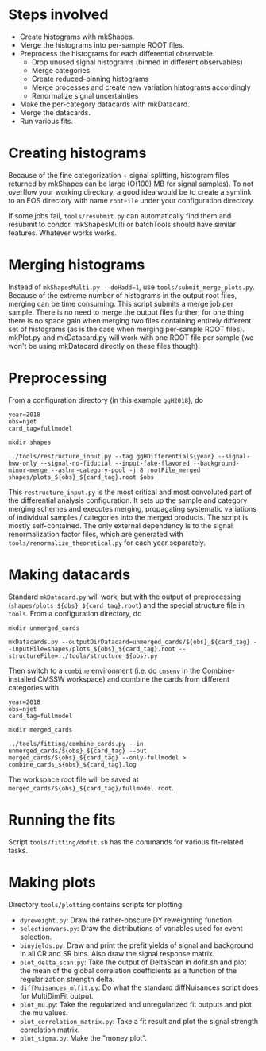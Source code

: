 Steps involved
==============

- Create histograms with mkShapes.
- Merge the histograms into per-sample ROOT files.
- Preprocess the histograms for each differential observable.
  - Drop unused signal histograms (binned in different observables)
  - Merge categories
  - Create reduced-binning histograms
  - Merge processes and create new variation histograms accordingly
  - Renormalize signal uncertainties
- Make the per-category datacards with mkDatacard.
- Merge the datacards.
- Run various fits.

Creating histograms
===================

Because of the fine categorization + signal splitting, histogram files returned by mkShapes can be large (O(100) MB for signal samples). To not overflow your working directory, a good idea would be to create a symlink to an EOS directory with name `rootFile` under your configuration directory.

If some jobs fail, `tools/resubmit.py` can automatically find them and resubmit to condor. mkShapesMulti or batchTools should have similar features. Whatever works works.

Merging histograms
==================

Instead of `mkShapesMulti.py --doHadd=1`, use `tools/submit_merge_plots.py`. Because of the extreme number of histograms in the output root files, merging can be time consuming. This script submits a merge job per sample. There is no need to merge the output files further; for one thing there is no space gain when merging two files containing entirely different set of histograms (as is the case when merging per-sample ROOT files). mkPlot.py and mkDatacard.py will work with one ROOT file per sample (we won't be using mkDatacard directly on these files though).

Preprocessing
=============

From a configuration directory (in this example `ggH2018`), do
```
year=2018
obs=njet
card_tag=fullmodel

mkdir shapes

../tools/restructure_input.py --tag ggHDifferential${year} --signal-hww-only --signal-no-fiducial --input-fake-flavored --background-minor-merge --aslnn-category-pool -j 8 rootFile_merged shapes/plots_${obs}_${card_tag}.root $obs
```

This `restructure_input.py` is the most critical and most convoluted part of the differential analysis configuration. It sets up the sample and category merging schemes and executes merging, propagating systematic variations of individual samples / categories into the merged products. The script is mostly self-contained. The only external dependency is to the signal renormalization factor files, which are generated with `tools/renormalize_theoretical.py` for each year separately.

Making datacards
================

Standard `mkDatacard.py` will work, but with the output of preprocessing (`shapes/plots_${obs}_${card_tag}.root`) and the special structure file in `tools`. From a configuration directory, do
```
mkdir unmerged_cards

mkDatacards.py --outputDirDatacard=unmerged_cards/${obs}_${card_tag} --inputFile=shapes/plots_${obs}_${card_tag}.root --structureFile=../tools/structure_${obs}.py
```

Then switch to a `combine` environment (i.e. do `cmsenv` in the Combine-installed CMSSW workspace) and combine the cards from different categories with
```
year=2018
obs=njet
card_tag=fullmodel

mkdir merged_cards

../tools/fitting/combine_cards.py --in unmerged_cards/${obs}_${card_tag} --out merged_cards/${obs}_${card_tag} --only-fullmodel > combine_cards_${obs}_${card_tag}.log
```

The workspace root file will be saved at `merged_cards/${obs}_${card_tag}/fullmodel.root`.

Running the fits
================

Script `tools/fitting/dofit.sh` has the commands for various fit-related tasks.

Making plots
============

Directory `tools/plotting` contains scripts for plotting:

- `dyreweight.py`: Draw the rather-obscure DY reweighting function.
- `selectionvars.py`: Draw the distributions of variables used for event selection.
- `binyields.py`: Draw and print the prefit yields of signal and background in all CR and SR bins. Also draw the signal response matrix.
- `plot_delta_scan.py`: Take the output of DeltaScan in dofit.sh and plot the mean of the global correlation coefficients as a function of the regularization strength delta.
- `diffNuisances_mlfit.py`: Do what the standard diffNuisances script does for MultiDimFit output.
- `plot_mu.py`: Take the regularized and unregularized fit outputs and plot the mu values.
- `plot_correlation_matrix.py`: Take a fit result and plot the signal strength correlation matrix.
- `plot_sigma.py`: Make the "money plot".
